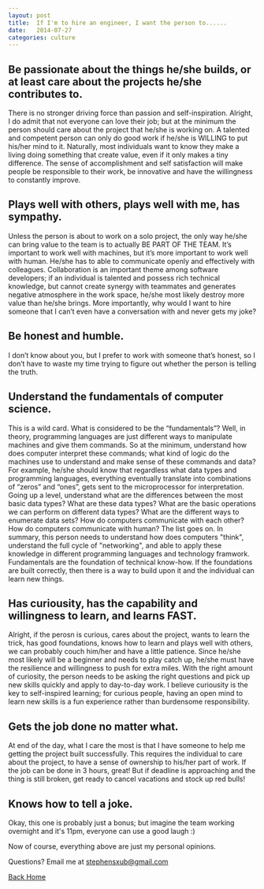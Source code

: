 ```yaml
---
layout: post
title:  If I'm to hire an engineer, I want the person to......
date:   2014-07-27
categories: culture
---
```


<h2><b>Be passionate about the things he/she builds, or at least care about the projects he/she contributes to.</b></h2>

There is no stronger driving force than passion and self-inspiration. Alright, I do admit that not everyone can love their job; but at the minimum the person should care about the project that he/she is working on. A talented and competent person can only do good work if he/she is WILLING to put his/her mind to it. Naturally, most individuals want to know they make a living doing something that create value, even if it only makes a tiny difference. The sense of accomplishment and self satisfaction will make people be responsible to their work, be innovative and have the willingness to constantly improve. 

<h2><b>Plays well with others, plays well with me, has sympathy.</b></h2>

Unless the person is about to work on a solo project, the only way he/she can bring value to the team is to actually BE PART OF THE TEAM. It’s important to work well with machines, but it’s more important to work well with human. He/she has to able to communicate openly and effectively with colleagues. Collaboration is an important theme among software developers; if an individual is talented and possess rich technical knowledge, but cannot create synergy with teammates and generates negative atmosphere in the work space, he/she most likely destroy more value than he/she brings. More importantly, why would I want to hire someone that I can’t even have a conversation with and never gets my joke? 

<h2><b>Be honest and humble.</b></h2>

I don’t know about you, but I prefer to work with someone that’s honest, so I don’t have to waste my time trying to figure out whether the person is telling the truth.

<h2><b>Understand the fundamentals of computer science.</b></h2>

This is a wild card. What is considered to be the “fundamentals”? Well, in theory, programming languages are just different ways to manipulate machines and give them commands. So at the minimum, understand how does computer interpret these commands; what kind of logic do the machines use to understand and make sense of these commands and data? For example, he/she should know that regardless what data types and programming languages, everything eventually translate into combinations of “zeros” and “ones”, gets sent to the microprocessor for interpretation. Going up a level, understand what are the differences between the most basic data types? What are these data types? What are the basic operations we can perform on different data types? What are the different ways to enumerate data sets? How do computers communicate with each other? How do computers communicate with human? The list goes on. In summary, this person needs to understand how does computers "think", understand the full cycle of "networking", and able to apply these knowledge in different programming languages and technology framwork. Fundamentals are the foundation of technical know-how. If the foundations are built correctly, then there is a way to build upon it and the individual can learn new things. 

<h2><b>Has curiousity, has the capability and willingness to learn, and learns FAST.</b></h2>

Alright, if the perosn is curious, cares about the project, wants to learn the trick, has good foundations, knows how to learn and plays well with others, we can probably couch him/her and have a little patience. Since he/she most likely will be a beginner and needs to play catch up, he/she must have the resilience and willingness to push for extra miles. With the right amount of curiosity, the person needs to be asking the right questions and pick up new skills quickly and apply to day-to-day work. I believe curiousity is the key to self-inspired learning; for curious people, having an open mind to learn new skills is a fun experience rather than burdensome responsibility.

<h2><b>Gets the job done no matter what.</b></h2>

At end of the day, what I care the most is that I have someone to help me getting the project built successfully. This requires the individual to care about the project, to have a sense of ownership to his/her part of work. If the job can be done in 3 hours, great! But if deadline is approaching and the thing is still broken, get ready to cancel vacations and stock up red bulls! 

<h2><b>Knows how to tell a joke.</b></h2>

Okay, this one is probably just a bonus; but imagine the team working overnight and it's 11pm, everyone can use a good laugh :)

Now of course, everything above are just my personal opinions. 

Questions? Email me at stephensxub@gmail.com

<a href="{{ site.url }}">Back Home</a>